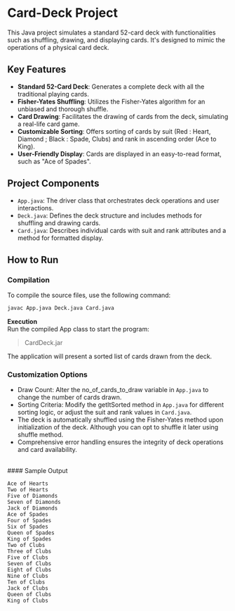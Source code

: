 # Card-Deck Project

This Java project simulates a standard 52-card deck with functionalities such as shuffling, drawing, and displaying cards. It's designed to mimic the operations of a physical card deck.

## Key Features

- **Standard 52-Card Deck**: Generates a complete deck with all the traditional playing cards.
- **Fisher-Yates Shuffling**: Utilizes the Fisher-Yates algorithm for an unbiased and thorough shuffle.
- **Card Drawing**: Facilitates the drawing of cards from the deck, simulating a real-life card game.
- **Customizable Sorting**: Offers sorting of cards by suit (Red : Heart, Diamond ; Black : Spade, Clubs) and rank in ascending order (Ace to King).
- **User-Friendly Display**: Cards are displayed in an easy-to-read format, such as "Ace of Spades".

## Project Components

- `App.java`: The driver class that orchestrates deck operations and user interactions.
- `Deck.java`: Defines the deck structure and includes methods for shuffling and drawing cards.
- `Card.java`: Describes individual cards with suit and rank attributes and a method for formatted display.

## How to Run

### Compilation

To compile the source files, use the following command:

```bash
javac App.java Deck.java Card.java
```
**Execution**<br>
Run the compiled App class to start the program:

>CardDeck.jar

The application will present a sorted list of cards drawn from the deck.

### Customization Options
- Draw Count: Alter the no_of_cards_to_draw variable in `App.java` to change the number of cards drawn.
- Sorting Criteria: Modify the getItSorted method in `App.java` for different sorting logic, or adjust the suit and rank values in `Card.java`.
- The deck is automatically shuffled using the Fisher-Yates method upon initialization of the deck. Although you can opt to shuffle it later using shuffle method.
- Comprehensive error handling ensures the integrity of deck operations and card availability.
<br>
#### Sample Output 

```
Ace of Hearts
Two of Hearts
Five of Diamonds
Seven of Diamonds
Jack of Diamonds
Ace of Spades
Four of Spades
Six of Spades
Queen of Spades
King of Spades
Two of Clubs
Three of Clubs
Five of Clubs
Seven of Clubs
Eight of Clubs
Nine of Clubs
Ten of Clubs
Jack of Clubs
Queen of Clubs
King of Clubs


